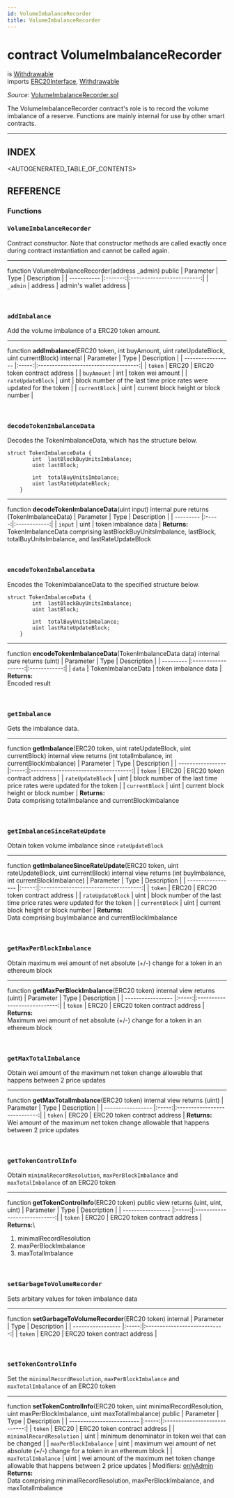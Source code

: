 ```yaml
---
id: VolumeImbalanceRecorder
title: VolumeImbalanceRecorder
---
```

# contract VolumeImbalanceRecorder
is [Withdrawable](api-withdrawable.md)\
imports [ERC20Interface](api-erc-20-interface.md), [Withdrawable](api-withdrawable.md)

*Source*: [VolumeImbalanceRecorder.sol](https://github.com/KyberNetwork/smart-contracts/blob/master/contracts/VolumeImbalanceRecorder.sol)

The VolumeImbalanceRecorder contract's role is to record the volume imbalance of a reserve. Functions are mainly internal for use by other smart contracts.
___

## INDEX

<AUTOGENERATED_TABLE_OF_CONTENTS>

## REFERENCE

### Functions

### `VolumeImbalanceRecorder`
Contract constructor. Note that constructor methods are called exactly once during contract instantiation and cannot be called again.
___
function VolumeImbalanceRecorder(address \_admin) public
| Parameter   | Type    | Description               |
| ----------- |:-------:|:-------------------------:|
| `_admin`    | address | admin's wallet address    |

<br />

### `addImbalance`
Add the volume imbalance of a ERC20 token amount.
___
function __addImbalance__(ERC20 token, int buyAmount, uint rateUpdateBlock, uint currentBlock) internal
| Parameter         | Type  | Description                          |
| ----------------- |:-----:|:------------------------------------:|
| `token`           | ERC20 | ERC20 token contract address         |
| `buyAmount`       | int   | token wei amount                         |
| `rateUpdateBlock` | uint  | block number of the last time price rates were updated for the token                    |
| `currentBlock`    | uint  | current block height or block number |

<br />

### `decodeTokenImbalanceData`
Decodes the TokenImbalanceData, which has the structure below.

```
struct TokenImbalanceData {
        int  lastBlockBuyUnitsImbalance;
        uint lastBlock;

        int  totalBuyUnitsImbalance;
        uint lastRateUpdateBlock;
    }
```
___
function __decodeTokenImbalanceData__(uint input) internal pure returns (TokenImbalanceData)
| Parameter | Type  | Description  |
| --------- |:-----:|:------------:|
| `input`   | uint  | token imbalance data  |
**Returns:**\
TokenImbalanceData comprising lastBlockBuyUnitsImbalance, lastBlock, totalBuyUnitsImbalance, and lastRateUpdateBlock

<br />

### `encodeTokenImbalanceData`
Encodes the TokenImbalanceData to the specified structure below.
```
struct TokenImbalanceData {
        int  lastBlockBuyUnitsImbalance;
        uint lastBlock;

        int  totalBuyUnitsImbalance;
        uint lastRateUpdateBlock;
    }
```
___
function __encodeTokenImbalanceData__(TokenImbalanceData data) internal pure returns (uint)
| Parameter | Type               | Description  |
| --------- |:------------------:|:------------:|
| `data`    | TokenImbalanceData | token imbalance data |
**Returns:**\
Encoded result

<br />

### `getImbalance`
Gets the imbalance data.
___
function __getImbalance__(ERC20 token, uint rateUpdateBlock, uint currentBlock) internal view returns (int totalImbalance, int currentBlockImbalance)
| Parameter         | Type  | Description                          |
| ----------------- |:-----:|:------------------------------------:|
| `token`           | ERC20 | ERC20 token contract address         |
| `rateUpdateBlock` | uint  | block number of the last time price rates were updated for the token                         |
| `currentBlock`    | uint  | current block height or block number |
**Returns:**\
Data comprising totalImbalance and currentBlockImbalance

<br />

### `getImbalanceSinceRateUpdate`
Obtain token volume imbalance since `rateUpdateBlock`
___
function __getImbalanceSinceRateUpdate__(ERC20 token, uint rateUpdateBlock, uint currentBlock) internal view returns (int buyImbalance, int currentBlockImbalance)
| Parameter         | Type  | Description                          |
| ----------------- |:-----:|:------------------------------------:|
| `token`           | ERC20 | ERC20 token contract address         |
| `rateUpdateBlock` | uint  | block number of the last time price rates were updated for the token                  |
| `currentBlock`    | uint  | current block height or block number |
**Returns:**\
Data comprising buyImbalance and currentBlockImbalance

<br />

### `getMaxPerBlockImbalance`
Obtain maximum wei amount of net absolute (+/-) change for a token in an ethereum block
___
function __getMaxPerBlockImbalance__(ERC20 token) internal view returns (uint)
| Parameter         | Type  | Description                  |
| ----------------- |:-----:|:----------------------------:|
| `token`           | ERC20 | ERC20 token contract address |
**Returns:**\
Maximum wei amount of net absolute (+/-) change for a token in an ethereum block

<br />

### `getMaxTotalImbalance`
Obtain wei amount of the maximum net token change allowable that happens between 2 price updates
___
function __getMaxTotalImbalance__(ERC20 token) internal view returns (uint)
| Parameter         | Type  | Description                  |
| ----------------- |:-----:|:----------------------------:|
| `token`           | ERC20 | ERC20 token contract address |
**Returns:**\
Wei amount of the maximum net token change allowable that happens between 2 price updates

<br />

### `getTokenControlInfo`
Obtain `minimalRecordResolution`, `maxPerBlockImbalance` and `maxTotalImbalance` of an ERC20 token
___
function __getTokenControlInfo__(ERC20 token) public view returns (uint, uint, uint)
| Parameter         | Type  | Description                  |
| ----------------- |:-----:|:----------------------------:|
| `token`           | ERC20 | ERC20 token contract address |
**Returns:**\
1. minimalRecordResolution
2. maxPerBlockImbalance
3. maxTotalImbalance

<br />

### `setGarbageToVolumeRecorder`
Sets arbitary values for token imbalance data
___
function __setGarbageToVolumeRecorder__(ERC20 token) internal
| Parameter         | Type  | Description                  |
| ----------------- |:-----:|:----------------------------:|
| `token`           | ERC20 | ERC20 token contract address |

<br />

### `setTokenControlInfo`
Set the `minimalRecordResolution`, `maxPerBlockImbalance` and `maxTotalImbalance` of an ERC20 token
___
function __setTokenControlInfo__(ERC20 token, uint minimalRecordResolution, uint maxPerBlockImbalance, uint maxTotalImbalance) public
| Parameter                 | Type  | Description                  |
| ------------------------- |:-----:|:----------------------------:|
| `token`                   | ERC20 | ERC20 token contract address |
| `minimalRecordResolution` | uint  | minimum denominator in token wei that can be changed                |
| `maxPerBlockImbalance`    | uint  |  maximum wei amount of net absolute (+/-) change for a token in an ethereum block              |
| `maxTotalImbalance`       | uint  | wei amount of the maximum net token change allowable that happens between 2 price updates                 |
Modifiers: [onlyAdmin](api-permissiongroups.md#onlyadmin)\
**Returns:**\
Data comprising minimalRecordResolution, maxPerBlockImbalance, and maxTotalImbalance

<br />
